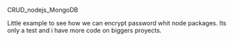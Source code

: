 CRUD_nodejs_MongoDB

Little example to see how we can encrypt password whit node packages. Its only a test and i have more code on biggers proyects.
